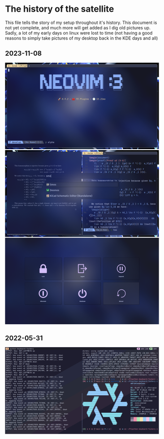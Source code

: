 # The history of the satellite

This file tells the story of my setup throughout it's history. This document is not yet complete, and much more will get added as I dig old pictures up. Sadly, a lot of my early days on linux were lost to time (not having a good reasons to simply take pictures of my desktop back in the KDE days and all)

## 2023-11-08

![Neovim](img/2023-11-08-neovim.png)
![Neovim, zathura and anyrun](img/2023-11-08-neovim-zathura-and-anyrun.png)
![Poweroff screen](img/2023-11-08-poweroff.png)

## 2022-05-31

![Tmux](img/2022-05-31-tmux.png)
